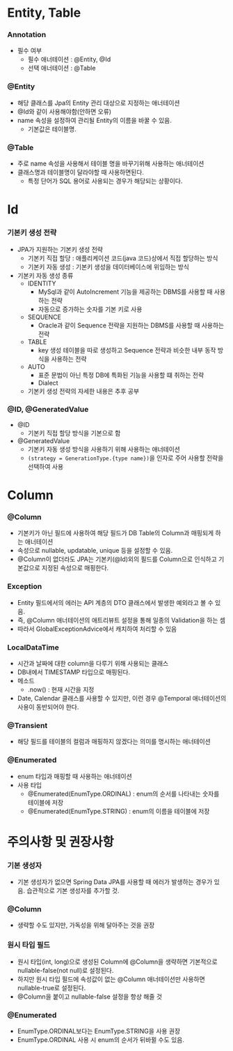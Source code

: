 # Entity, Table
### Annotation
- 필수 여부
  - 필수 애너테이션 : @Entity, @Id
  - 선택 애너테이션 : @Table
  
### @Entity
- 해당 클래스를 Jpa의 Entity 관리 대상으로 지정하는 애너테이션
- @Id와 같이 사용해야함(안하면 오류)
- name 속성을 설정하여 관리될 Entity의 이름을 바꿀 수 있음.
  - 기본값은 테이블명.

### @Table
- 주로 name 속성을 사용해서 테이블 명을 바꾸기위해 사용하는 애너테이션
- 클래스명과 테이블명이 달라야할 때 사용하면된다.
  - 특정 단어가 SQL 용어로 사용되는 경우가 해당되는 상황이다.

# Id
### 기본키 생성 전략
- JPA가 지원하는 기본키 생성 전략
  - 기본키 직접 할당 : 애플리케이션 코드(java 코드)상에서 직접 할당하는 방식
  - 기본키 자동 생성 : 기본키 생성을 데이터베이스에 위임하는 방식
- 기본키 자동 생성 종류
  - IDENTITY
    - MySql과 같이 AutoIncrement 기능을 제공하는 DBMS를 사용할 때 사용하는 전략
    - 자동으로 증가하는 숫자를 기본 키로 사용
  - SEQUENCE
    - Oracle과 같이 Sequence 전략을 지원하는 DBMS를 사용할 때 사용하는 전략
  - TABLE
    - key 생성 테이블을 따로 생성하고 Sequence 전략과 비슷한 내부 동작 방식을 사용하는 전략
  - AUTO
    - 표준 문법이 아닌 특정 DB에 특화된 기능을 사용할 떄 취하는 전략
    - Dialect
  - 기본키 생성 전략의 자세한 내용은 추후 공부

### @ID, @GeneratedValue
- @ID
  - 기본키 직접 할당 방식을 기본으로 함
- @GeneratedValue
  - 기본키 자동 생성 방식을 사용하기 위해 사용하는 애너테이션
  - `(strategy = GenerationType.{type name})`을 인자로 주어 사용할 전략을 선택하여 사용

# Column
### @Column
- 기본키가 아닌 필드에 사용하여 해당 필드가 DB Table의 Column과 매핑되게 하는 애너테이션
- 속성으로 nullable, updatable, unique 등을 설정할 수 있음.
- @Column이 없더라도 JPA는 기본키(@Id)외의 필드를 Column으로 인식하고 기본값으로 지정된 속성으로 매핑한다.

### Exception
- Entity 필드에서의 에러는 API 계층의 DTO 클래스에서 발생한 예외라고 볼 수 있음.
- 즉, @Column 애너테이션의 애트리뷰트 설정을 통해 일종의 Validation을 하는 셈
- 따라서 GlobalExceptionAdvice에서 캐치하여 처리할 수 있음

### LocalDataTime
- 시간과 날짜에 대한 column을 다루기 위해 사용되는 클래스
- DB내에서 TIMESTAMP 타입으로 매핑된다.
- 메소드
  - .now() : 현재 시간을 지정
- Date, Calendar 클래스를 사용할 수 있지만, 이런 경우 @Temporal 애너테이션의 사용이 동반되어야 한다.

### @Transient
- 해당 필드를 테이블의 컬럼과 매핑하지 않겠다는 의미를 명시하는 애너테이션

### @Enumerated
- enum 타입과 매핑할 때 사용하는 애너테이션
- 사용 타입
  - @Enumerated(EnumType.ORDINAL) : enum의 순서를 나타내는 숫자를 테이블에 저장
  - @Enumerated(EnumType.STRING) : enum의 이름을 테이블에 저장

# 주의사항 및 권장사항

### 기본 생성자
- 기본 생성자가 없으면 Spring Data JPA를 사용할 때 에러가 발생하는 경우가 있음. 습관적으로 기본 생성자를 추가할 것.

### @Column
- 생략할 수도 있지만, 가독성을 위해 달아주는 것을 권장

### 원시 타입 필드
- 원시 타입(int, long)으로 생성된 Column에 @Column을 생략하면 기본적으로 nullable-false(not null)로 설정된다.
- 하지만 원시 타입 필드에 속성값이 없는 @Column 애너테이션만 사용하면 nullable-true로 설정된다.
- @Column을 붙이고 nullable-false 설정을 항상 해줄 것

### @Enumerated
- EnumType.ORDINAL보다는 EnumType.STRING을 사용 권장
- EnumType.ORDINAL 사용 시 enum의 순서가 뒤바뀔 수도 있음.
